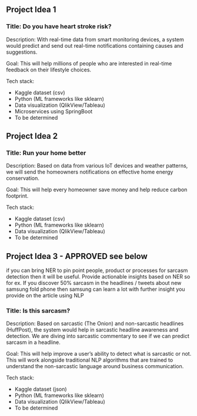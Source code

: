 
## Project Idea 1

### Title: Do you have heart stroke risk?

Description: With real-time data from smart monitoring devices, a system would predict and send out real-time notifications containing causes and suggestions. 

Goal: This will help millions of people who are interested in real-time feedback on their lifestyle choices. 

Tech stack:
* Kaggle dataset (csv)
* Python (ML frameworks like sklearn)
* Data visualization (QlikView/Tableau)
* Microservices using SpringBoot
* To be determined


## Project Idea 2

### Title: Run your home better

Description: Based on data from various IoT devices and weather patterns, we will send the homeowners notifications on effective home energy conservation.

Goal: This will help every homeowner save money and help reduce carbon footprint.

Tech stack: 

* Kaggle dataset (csv)
* Python (ML frameworks like sklearn) 
* Data visualization (QlikView/Tableau)
* To be determined

## Project Idea 3 - APPROVED see below
if you can bring NER to pin point people, product or processes for sarcasm detection then it will be useful. Provide actionable insights based on NER so for ex. If you discover 50% sarcasm in the headlines / tweets about new samsung fold phone then samsung can learn a lot with further insight you provide on the article using NLP

### Title: Is this sarcasm?

Description: Based on sarcastic (The Onion) and non-sarcastic headlines (HuffPost), the system would help in sarcastic headline awareness and detection. We are diving into sarcastic commentary to see if we can predict sarcasm in a headline.

Goal: This will help improve a user’s ability to detect what is sarcastic or not. This will work alongside traditional NLP algorithms that are trained to understand the non-sarcastic language around business communication. 

Tech stack: 
* Kaggle dataset (json)
* Python (ML frameworks like sklearn) 
* Data visualization (QlikView/Tableau)
* To be determined

